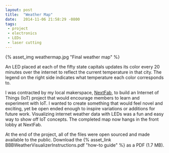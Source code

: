 ```yaml
---
layout: post
title:  "Weather Map"
date:   2014-11-06 21:58:29 -0800
tags:
 - project
 - electronics
 - LEDs
 - laser cutting
---
```

{% asset_img weathermap.jpg "Final weather map" %}

An LED placed at each of the fifty state capitals updates its color every 20 minutes over the internet to reflect the current temperature in that city. The legend on the right side indicates what temperature each color corresponds to.

<!-- more -->

I was contracted by my local makerspace, <a target="_blank" rel="noopener noreferrer" href="https://nextfab.com/">NextFab</a>, to build an Internet of Things (IoT) project that would encourage members to learn and experiment with IoT. I wanted to create something that would feel novel and exciting, yet be open ended enough to inspire variations or additions for future work. Visualizing internet weather data with LEDs was a fun and easy way to show off IoT concepts. The completed map now hangs in the front lobby at NextFab.

At the end of the project, all of the files were open sourced and made available to the public. Download the {% asset_link BBBWeatherVisualizerInstructions.pdf "how-to guide" %} as a PDF (1.7 MB).